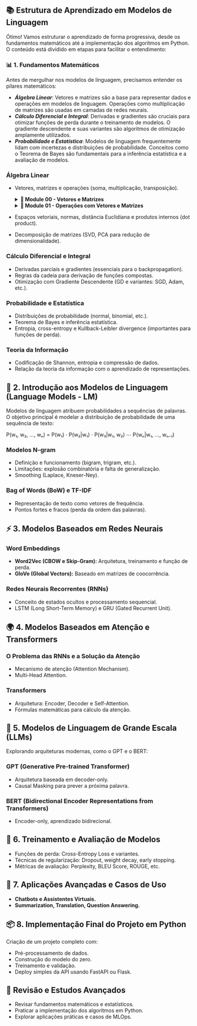 ## 📚 Estrutura de Aprendizado em Modelos de Linguagem

Ótimo! Vamos estruturar o aprendizado de forma progressiva, desde os fundamentos matemáticos até a implementação dos algoritmos em Python. O conteúdo está dividido em etapas para facilitar o entendimento:

### 📊 1. Fundamentos Matemáticos
Antes de mergulhar nos modelos de linguagem, precisamos entender os pilares matemáticos:

- ***Álgebra Linear***: Vetores e matrizes são a base para representar dados e operações em modelos de linguagem. Operações como multiplicação de matrizes são usadas em camadas de redes neurais.
- ***Cálculo Diferencial e Integral***: Derivadas e gradientes são cruciais para otimizar funções de perda durante o treinamento de modelos. O gradiente descendente e suas variantes são algoritmos de otimização amplamente utilizados.
- ***Probabilidade e Estatística***: Modelos de linguagem frequentemente lidam com incertezas e distribuições de probabilidade. Conceitos como o Teorema de Bayes são fundamentais para a inferência estatística e a avaliação de modelos.

### Álgebra Linear
- Vetores, matrizes e operações (soma, multiplicação, transposição).

    <details>
    <summary><strong>🔹 Module 00 - Vetores e Matrizes</strong></summary>
    Um vetor é uma sequência ordenada de números. Por exemplo, em 2D, temos um <strong>vetor</strong> de duas coordenadas 
    <img src="https://latex.codecogs.com/svg.latex?[x,y]" />. Vetores podem representar palavras, características de um item, etc.

    <strong>Exemplo de vetor:</strong>
    <p align="center">
    <img src="https://latex.codecogs.com/svg.latex?\mathbf{v}=[3,5,-2]" /></p>

    Em Python, podemos criar um vetor usando <em>Numpy:</em>
    ```python
        import numpy as np
        # Criando um vetor em 3D
        v = np.array([3, 5, -2])
        print("Vetor:", v)
    ```
    Já por outro lado uma <strong>matriz</strong> é uma coleção de vetores dispostos em um formato de tabela (linha e colunas).
    <strong>Exemplo de uma matriz 2x3 (linhas e 3 colunas):</strong>
    <p align="center">
    <img src="https://latex.codecogs.com/svg.latex?M%20=%20%5Cbegin%7Bbmatrix%7D%0A1%20%26%204%20%5C%5C%0A2%20%26%205%20%5C%5C%0A3%20%26%206%20%5Cend%7Bbmatrix%7D" /></p>
    
    Em Python, podemos criar um matriz usando <em>Numpy:</em>
    ```python
        import numpy as np
        # Criando uma matriz 2x3
        M = np.array([[1, 2, 3], [4, 5, 6]])
        print("Matriz:\n", M)
    ```
    </details>

    <details>
    <summary><strong>🔹 Module 01 - Operações com Vetores e Matrizes</strong></summary>
    <p><strong>Soma de Vetores:</strong><br>
    Podemos somar dois vetores da mesma dimensão, somando seus elementos correspondentes.</p>

    <p>Exemplo:<br>
    Se tivermos <strong>𝑣<sub>1</sub> = <img src="https://latex.codecogs.com/svg.latex?[3,5,-2]" /></strong> e <strong>𝑣<sub>2</sub> = <img src="https://latex.codecogs.com/svg.latex?[1,-3,4]" /></strong>, a soma será:</p>

    <p align="center"><strong>𝑣<sub>1</sub> + 𝑣<sub>2</sub> = <img src="https://latex.codecogs.com/svg.latex?[3+1,5+(-3),-2+4]" /> = <img src="https://latex.codecogs.com/svg.latex?[4,2,2]" /></strong></p>

    Em Python, podemos somar os vetores usando <em>Numpy:</em>
    ```python
        import numpy as np
        v1 = np.array([3, 5, -2])
        v2 = np.array([1, -3, 4])
        # Soma de vetores
        soma = v1 + v2
        print("Soma dos vetores:", soma)
    ```
    <strong>Multiplicação de Vetor por um Escalar:</strong>
    Multiplicar um vetor por um número (escalar) significa multiplicar cada elemento do vetor por esse número.</p>

    
    Multiplicando <strong>𝑣<sub>1</sub> = <img src="https://latex.codecogs.com/svg.latex?[3,5,-2]" /></strong> por 2:</p>

    <p align="center"><strong>2 ⋅ 𝑣<sub>1</sub> = <img src="https://latex.codecogs.com/svg.latex?[2*3,2*5,2*(-2)]" /> = <img src="https://latex.codecogs.com/svg.latex?[6,10,-4]" /></strong></p>

    <p><strong>Código:</strong></p>
    <pre><code class="python">
    # Multiplicando vetor por um escalar
    escalar = 2
    resultado = escalar * v1
    print("Multiplicação por escalar:", resultado)
    </code></pre>
    </details>




- Espaços vetoriais, normas, distância Euclidiana e produtos internos (dot product).
- Decomposição de matrizes (SVD, PCA para redução de dimensionalidade).

### Cálculo Diferencial e Integral
- Derivadas parciais e gradientes (essenciais para o backpropagation).
- Regras da cadeia para derivação de funções compostas.
- Otimização com Gradiente Descendente (GD e variantes: SGD, Adam, etc.).

### Probabilidade e Estatística
- Distribuições de probabilidade (normal, binomial, etc.).
- Teorema de Bayes e inferência estatística.
- Entropia, cross-entropy e Kullback-Leibler divergence (importantes para funções de perda).

### Teoria da Informação
- Codificação de Shannon, entropia e compressão de dados.
- Relação da teoria da informação com o aprendizado de representações.

## 🤖 2. Introdução aos Modelos de Linguagem (Language Models - LM)
Modelos de linguagem atribuem probabilidades a sequências de palavras. O objetivo principal é modelar a distribuição de probabilidade de uma sequência de texto:

P(w₁, w₂, ..., wₙ) = P(w₁) ⋅ P(w₂|w₁) ⋅ P(w₃|w₁, w₂) ⋯ P(wₙ|w₁, ..., wₙ₋₁)

### Modelos N-gram
- Definição e funcionamento (bigram, trigram, etc.).
- Limitações: explosão combinatória e falta de generalização.
- Smoothing (Laplace, Kneser-Ney).

### Bag of Words (BoW) e TF-IDF
- Representação de texto como vetores de frequência.
- Pontos fortes e fracos (perda da ordem das palavras).

## ⚡ 3. Modelos Baseados em Redes Neurais

### Word Embeddings
- **Word2Vec (CBOW e Skip-Gram):** Arquitetura, treinamento e função de perda.
- **GloVe (Global Vectors):** Baseado em matrizes de coocorrência.

### Redes Neurais Recorrentes (RNNs)
- Conceito de estados ocultos e processamento sequencial.
- LSTM (Long Short-Term Memory) e GRU (Gated Recurrent Unit).

## 🌍 4. Modelos Baseados em Atenção e Transformers

### O Problema das RNNs e a Solução da Atenção
- Mecanismo de atenção (Attention Mechanism).
- Multi-Head Attention.

### Transformers
- Arquitetura: Encoder, Decoder e Self-Attention.
- Fórmulas matemáticas para cálculo da atenção.

## 🤯 5. Modelos de Linguagem de Grande Escala (LLMs)
Explorando arquiteturas modernas, como o GPT e o BERT:

### GPT (Generative Pre-trained Transformer)
- Arquitetura baseada em decoder-only.
- Causal Masking para prever a próxima palavra.

### BERT (Bidirectional Encoder Representations from Transformers)
- Encoder-only, aprendizado bidirecional.

## 🔬 6. Treinamento e Avaliação de Modelos
- Funções de perda: Cross-Entropy Loss e variantes.
- Técnicas de regularização: Dropout, weight decay, early stopping.
- Métricas de avaliação: Perplexity, BLEU Score, ROUGE, etc.

## 🚀 7. Aplicações Avançadas e Casos de Uso
- **Chatbots e Assistentes Virtuais.**
- **Summarization, Translation, Question Answering.**

## 📦 8. Implementação Final do Projeto em Python
Criação de um projeto completo com:
- Pré-processamento de dados.
- Construção do modelo do zero.
- Treinamento e validação.
- Deploy simples da API usando FastAPI ou Flask.

## 📌 Revisão e Estudos Avançados

- Revisar fundamentos matemáticos e estatísticos.
- Praticar a implementação dos algoritmos em Python.
- Explorar aplicações práticas e casos de MLOps.
